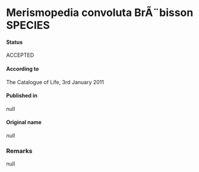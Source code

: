 # Merismopedia convoluta BrÃ¨bisson SPECIES

#### Status
ACCEPTED

#### According to
The Catalogue of Life, 3rd January 2011

#### Published in
null

#### Original name
null

### Remarks
null